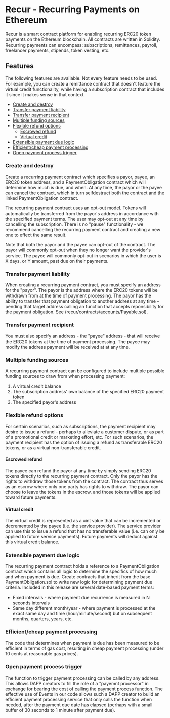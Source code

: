 # Recur - Recurring Payments on Ethereum
Recur is a smart contract platform for enabling recurring ERC20 token payments on the Ethereum blockchain.  All contracts are written in Solidity.  Recurring payments can encompass: subscriptions, remittances, payroll, freelancer payments, stipends, token vesting, etc.

## Features
The following features are available.  Not every feature needs to be used.  For example, you can create a remittance contract that doesn't feature the virtual credit functionality, while having a subscription contract that includes it since it makes sense in that context.

- [Create and destroy](#create-and-destroy)
- [Transfer payment liability](#transfer-payment-liability)
- [Transfer payment recipient](#transfer-payment-recipient)
- [Multiple funding sources](#multiple-funding-sources)
- [Flexible refund options](#flexible-refund-options)
  - [Escrowed refund](#escrowed-refund)
  - [Virtual credit](#virtual-credit)
- [Extensible payment due logic](#extensible-payment-due-logic)
- [Efficient/cheap payment processing](#efficient/cheap-payment-processing)
- [Open payment process trigger](#open-payment-process-trigger)

### Create and destroy
Create a recurring payment contract which specifies a payor, payee, an ERC20 token address, and a PaymentObligation contract which will determine how much is due, and when.  At any time, the payor or the payee can cancel the contract, which in turn selfdestruct both the contract and the linked PaymentObligation contract.

The recurring payment contract uses an opt-out model.  Tokens will automatically be transferred from the payor's address in accordance with the specified payment terms.  The user may opt-out at any time by cancelling the subscription.  There is no "pause" functionality - we recommend cancelling the recurring payment contract and creating a new one to effect the same result.

Note that both the payor and the payee can opt-out of the contract.  The payor will commonly opt-out when they no longer want the provider's service.  The payee will commonly opt-out in scenarios in which the user is X days, or Y amount, past due on their payments.

### Transfer payment liability
When creating a recurring payment contract, you must specify an address for the "payor".  The payor is the address where the ERC20 tokens will be withdrawn from at the time of payment processing.  The payor has the ability to transfer that payment obligation to another address at any time - pending that target address calling an function that accepts reponsibility for the payment obligation.  See (recur/contracts/accounts/Payable.sol).

### Transfer payment recipient
You must also specify an address - the "payee" address - that will receive the ERC20 tokens at the time of payment processing.  The payee may modify the address payment will be received at at any time.

### Multiple funding sources
A recurring payment contract can be configured to include multiple possible funding sources to draw from when processing payment:
1. A virtual credit balance
2. The subscription address' own balance of the specified ERC20 payment token
3. The specified payor's address

### Flexible refund options
For certain scenarios, such as subscriptions, the payment recipient may desire to issue a refund - perhaps to alleviate a customer dispute, or as part of a promotional credit or marketing effort, etc.  For such scenarios, the payment recipient has the option of issuing a refund as transferable ERC20 tokens, or as a virtual non-transferable credit.

#### Escrowed refund
The payee can refund the payor at any time by simply sending ERC20 tokens directly to the recurring payment contract.  Only the payor has the rights to withdraw those tokens from the contract.  The contract thus serves as an escrow where only one party has rights to withdraw.  The payor can choose to leave the tokens in the escrow, and those tokens will be applied toward future payments.

#### Virtual credit
The virtual credit is represented as a uint value that can be incremented or decremented by the payee (i.e. the service provider).  The service provider can use this to issue a refund that has no transferable value (i.e. can only be applied to future service payments).  Future payments will deduct against this virtual credit balance.

### Extensible payment due logic
The recurring payment contract holds a reference to a PaymentObligation contract which contains all logic to determine the specifics of how much and when payment is due.  Create contracts that inherit from the base PaymentObligation.sol to write new logic for determining payment due criteria.  Included in this release are several date-based payment terms:
- Fixed intervals - where payment due recurrence is measured in N seconds intervals
- Same day different month/year - where payment is processed at the exact same day and time (hour/minute/second) but on subsequent months, quarters, years, etc.

### Efficient/cheap payment processing
The code that determines when payment is due has been measured to be efficient in terms of gas cost, resulting in cheap payment processing (under 10 cents at reasonable gas prices).

### Open payment process trigger
The function to trigger payment processing can be called by any address.  This allows DAPP creators to fill the role of a "payemnt processor" in exchange for bearing the cost of calling the payment process function.  The effective use of Events in our code allows such a DAPP creator to build an efficient payment processing service that only calls the function when needed, after the payment due date has elapsed (perhaps with a small buffer of 30 seconds to 1 minute after payment due).
